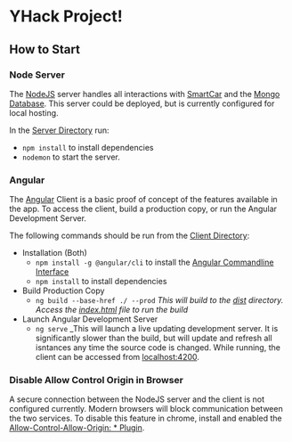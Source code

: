 # YHack Project!
## How to Start
### Node Server
The [NodeJS](https://nodejs.org/) server handles all interactions with [SmartCar](https://smartcar.com) and the [Mongo Database](https://www.mongodb.com). This server could be deployed, but is currently configured for local hosting. 

In the [Server Directory](./nativeApp/server/) run:
- `npm install` to install dependencies
- `nodemon` to start the server.

### Angular
The [Angular](https://angular.io) Client is a basic proof of concept of the features available in the app. To access the client, build a production copy, or run the Angular Development Server.

The following commands should be run from the [Client Directory](./nativeApp/client/):

- Installation (Both)
  - `npm install -g @angular/cli` to install the [Angular Commandline Interface](https://cli.angular.io)
  - `npm install` to install dependencies
- Build Production Copy
  - `ng build --base-href ./ --prod` _This will build to the [dist](./nativeApp/client/dist/client) directory. Access the [index.html](./nativeApp/client/dist/client) file to run the build_
- Launch Angular Development Server
  - `ng serve` _This will launch a live updating development server. It is significantly slower than the build, but will update and refresh all isntances any time the source code is changed. While running, the client can be accessed from [localhost:4200](http://localhost:4200).

### Disable Allow Control Origin in Browser
A secure connection between the NodeJS server and the client is not configured currently. Modern browsers will block communication between the two services. To disable this feature in chrome, install and enabled the [Allow-Control-Allow-Origin: * Plugin](https://chrome.google.com/webstore/detail/allow-control-allow-origi/nlfbmbojpeacfghkpbjhddihlkkiljbi?hl=en).
